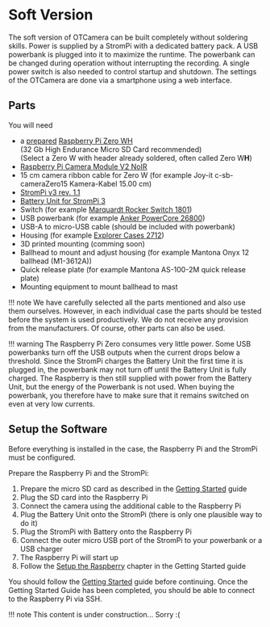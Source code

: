 # Soft Version

The soft version of OTCamera can be built completely without soldering skills.
Power is supplied by a StromPi with a dedicated battery pack.
A USB powerbank is plugged into it to maximize the runtime.
The powerbank can be changed during operation without interrupting the recording.
A single power switch is also needed to control startup and shutdown.
The settings of the OTCamera are done via a smartphone using a web interface.

## Parts

You will need

* a [prepared](gettingstarted.md) [Raspberry Pi Zero WH][zero]  
  (32 Gb High Endurance Micro SD Card recommended)  
  (Select a Zero W with header already soldered, often called Zero W**H**)
* [Raspberry Pi Camera Module V2 NoIR][cam]
* 15 cm camera ribbon cable for Zero W (for example Joy-it c-sb-cameraZero15 Kamera-Kabel 15.00 cm)
* [StromPi v3 rev. 1.1][strompi]
* [Battery Unit for StromPi 3][strompibat]
* Switch (for example [Marquardt Rocker Switch 1801][switch])
* USB powerbank (for example [Anker PowerCore 26800][powerbank])
* USB-A to micro-USB cable (should be included with powerbank)
* Housing (for example [Explorer Cases 2712][case])
* 3D printed mounting (comming soon)
* Ballhead to mount and adjust housing (for example Mantona Onyx 12 ballhead (M1-3612A))
* Quick release plate (for example Mantona AS-100-2M quick release plate)
* Mounting equipment to mount ballhead to mast

!!! note
    We have carefully selected all the parts mentioned and also use them ourselves.
    However, in each individual case the parts should be tested before the system is used productively.
    We do not receive any provision from the manufacturers.
    Of course, other parts can also be used.

!!! warning
    The Raspberry Pi Zero consumes very little power.
    Some USB powerbanks turn off the USB outputs when the current drops below a threshold.
    Since the StromPi charges the Battery Unit the first time it is plugged in, the powerbank may not turn off until the Battery Unit is fully charged.
    The Raspberry is then still supplied with power from the Battery Unit, but the energy of the Powerbank is not used.
    When buying the powerbank, you therefore have to make sure that it remains switched on even at very low currents.

## Setup the Software

Before everything is installed in the case, the Raspberry Pi and the StromPi must be configured.

Prepare the Raspberry Pi and the StromPi:

1. Prepare the micro SD card as described in the [Getting Started](gettingstarted.md) guide
2. Plug the SD card into the Raspberry Pi
3. Connect the camera using the additional cable to the Raspberry Pi
4. Plug the Battery Unit onto the StromPi (there is only one plausible way to do it)
5. Plug the StromPi with Battery onto the Raspberry Pi
6. Connect the outer micro USB port of the StromPi to your powerbank or a USB charger
7. The Raspberry Pi will start up
8. Follow the [Setup the Raspberry](../gettingstarted/#setup-the-raspberry) chapter in the Getting Started guide

<!-- TODO #25 pictures of camera connection and final setup -->

You should follow the [Getting Started](gettingstarted.md) guide before continuing.
Once the Getting Started Guide has been completed, you should be able to connect to the Raspberry Pi via SSH.

!!! note
    This content is under construction... Sorry :(

<!-- References -->
[zero]: https://www.raspberrypi.org/products/raspberry-pi-zero-w/
[cam]: https://www.raspberrypi.org/products/pi-noir-camera-v2/
[strompi]: https://joy-it.net/en/products/rb-strompi3
[strompibat]: https://joy-it.net/en/products/RB-StromPI3BAT
[switch]: https://www.marquardt-switches.com/rocker-switches.html?&no_cache=1&L=0&tx_produktkatalog2_pi1%5Bmode%5D=detail&tx_produktkatalog2_pi1%5Bmodifier%5D=0&tx_produktkatalog2_pi1%5Bvalue%5D=1800&tx_produktkatalog2_pi1%5Bpointer%5D=28&cHash=a3c70613fea4e1c6194be3fafdf068ea
[powerbank]: https://de.anker.com/collections/powerbanks/products/a1277
[case]: https://www.explorercases.com/en/products/2712/2712-be-copolymer-polypropylene-waterproof-case/

